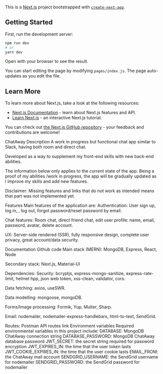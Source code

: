 This is a [Next.js](https://nextjs.org/) project bootstrapped with [`create-next-app`](https://github.com/zeit/next.js/tree/canary/packages/create-next-app).

## Getting Started

First, run the development server:

```bash
npm run dev
# or
yarn dev
```

Open []() with your browser to see the result.

You can start editing the page by modifying `pages/index.js`. The page auto-updates as you edit the file.

## Learn More

To learn more about Next.js, take a look at the following resources:

- [Next.js Documentation](https://nextjs.org/docs) - learn about Next.js features and API.
- [Learn Next.js](https://nextjs.org/learn) - an interactive Next.js tutorial.

You can check out [the Next.js GitHub repository](https://github.com/zeit/next.js/) - your feedback and contributions are welcome!

ChatAway
Description
A work in progress but functional chat app similar to Slack, having both room and direct chat.

Developed as a way to supplement my front-end skills with new back-end abilities.

The information below only applies to the current state of the app. Being a proof of my abilities /work in progress, the app will be gradually updated as I improve my skills and add new features.

Disclaimer: Missing features and links that do not work as intended means that part was not implemented yet.

Features
Main features of the application are:
Authentication: User sign up, log in, , log out, forgot password/reset password by email.

Chat features: Room chat, direct friend chat, edit user profile: name, email, password, avatar, delete account.

UX: Server-side rendered (SSR), fully responsive design, complete user privacy, great account/data security.

Documentation
Github code
Main stack (MERN): MongoDB, Express, React, Node

Secondary stack: Next.js, Material-UI

Dependencies:
Security: bcryptjs, express-mongo-sanitize, express-rate-limit, helmet hpp, json web token, xss-clean, validator, cors.

Data fetching: axios, useSWR.

Data modelling: mongoose, mongoDB.

Forms/Image processing: Formik, Yup, Multer, Sharp.

Email: nodemailer, nodemailer-express-handlebars, html-to-text, SendGrid.

Routes:
Postman API routes link
Environment variables
Required environmental variables in this project include:
DATABASE: MongoDB ChatAway connection string
DATABASE_PASSWORD: MongoDB ChatAway database password
JWT_SECRET: the secret string required for password encryption
JWT_EXPIRES_IN: the time that the user token lasts
JWT_COOKIE_EXPIRES_IN: the time that the user cookie lasts
EMAIL_FROM: the ChatAway mail account
SENDGRID_USERNAME: the SendGrid username for nodemailer
SENDGRID_PASSWORD: the SendGrid password for nodemailer
